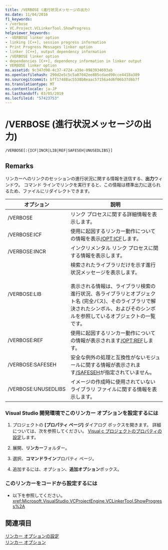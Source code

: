 ```yaml
---
title: /VERBOSE (進行状況メッセージの出力)
ms.date: 11/04/2016
f1_keywords:
- /verbose
- VC.Project.VCLinkerTool.ShowProgress
helpviewer_keywords:
- -VERBOSE linker option
- linking [C++], session progress information
- Print Progress Messages linker option
- linker [C++], output dependency information
- /VERBOSE linker option
- dependencies [C++], dependency information in linker output
- VERBOSE linker option
ms.assetid: 9c347d98-4c37-4724-a39e-0983934693ab
ms.openlocfilehash: 290d2e5c5c5a87042ee805cdaed90cce4418a389
ms.sourcegitcommit: bff17488ac5538b8eaac57156a4d6f06b37d6b7f
ms.translationtype: MT
ms.contentlocale: ja-JP
ms.lasthandoff: 03/05/2019
ms.locfileid: "57423753"
---
```

# <a name="verbose-print-progress-messages"></a>/VERBOSE (進行状況メッセージの出力)

```
/VERBOSE[:{ICF|INCR|LIB|REF|SAFESEH|UNUSEDLIBS}]
```

## <a name="remarks"></a>Remarks

リンカーへのリンクのセッションの進行状況に関する情報を送信する、**出力**ウィンドウ。 コマンド ラインでリンクを実行すると、この情報は標準出力に送られるため、ファイルにリダイレクトできます。

|オプション|説明|
|------------|-----------------|
|/VERBOSE|リンク プロセスに関する詳細情報を表示します。|
|/VERBOSE:ICF|使用に起因するリンカー動作についての情報を表示[/OPT:ICF](../../build/reference/opt-optimizations.md)します。|
|/VERBOSE:INCR|インクリメンタル リンク プロセスに関する情報を表示します。|
|/VERBOSE:LIB|検索されたライブラリだけを示す進行状況メッセージを表示します。<br /><br /> 表示される情報は、ライブラリ検索の進行状況、各ライブラリとオブジェクト名 (完全パス)、そのライブラリで解決されたシンボル、およびそのシンボルを参照しているオブジェクトの一覧です。|
|/VERBOSE:REF|使用に起因するリンカー動作についての情報が表示されます[/OPT:REF](../../build/reference/opt-optimizations.md)します。|
|/VERBOSE:SAFESEH|安全な例外の処理と互換性がないモジュールに関する情報が表示されます[/SAFESEH](../../build/reference/safeseh-image-has-safe-exception-handlers.md)が指定されていません。|
|/VERBOSE:UNUSEDLIBS|イメージの作成時に使用されていないライブラリ ファイルに関する情報を表示します。|

### <a name="to-set-this-linker-option-in-the-visual-studio-development-environment"></a>Visual Studio 開発環境でこのリンカー オプションを設定するには

1. プロジェクトの **[プロパティ ページ]** ダイアログ ボックスを開きます。 詳細については、次を参照してください。 [Visual c プロジェクトのプロパティの設定](../../ide/working-with-project-properties.md)します。

1. 展開、**リンカー**フォルダー。

1. 選択、**コマンドライン**プロパティ ページ。

1. 追加するには、オプション、**追加オプション**ボックス。

### <a name="to-set-this-linker-option-programmatically"></a>このリンカーをコードから設定するには

- 以下を参照してください。<xref:Microsoft.VisualStudio.VCProjectEngine.VCLinkerTool.ShowProgress%2A>

## <a name="see-also"></a>関連項目

[リンカー オプションの設定](../../build/reference/setting-linker-options.md)<br/>
[リンカー オプション](../../build/reference/linker-options.md)
